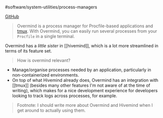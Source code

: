 #software/system-utilities/process-managers

[GitHub](https://github.com/DarthSim/overmind)

> Overmind is a process manager for Procfile-based applications and [tmux](https://tmux.github.io/). With Overmind, you can easily run several processes from your `Procfile` in a single terminal.

Overmind has a _little sister_ in [[hivemind]], which is a lot more streamlined in terms of its feature set.

> How is overmind relevant?

- Manage/organise processes needed by an application, particularly in non-containerized environments.
- On top of what Hivemind already does, Overmind has an integration with [[tmux]] (besides many other features I'm not aware of at the time of writing), which makes for a nice development experience for developers looking to track logs across processes, for example.

> Footnote: I should write more about Overmind and Hivemind when I get around to actually using them.